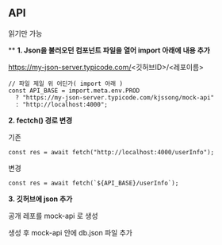 ## API
읽기만 가능

**
**1. Json을 불러오던 컴포넌트 파일을 열어 import 아래에 내용 추가**

https://my-json-server.typicode.com/<깃허브ID>/<레포이름>

    // 파일 제일 위 어딘가( import 아래 )
    const API_BASE = import.meta.env.PROD
      ? "https://my-json-server.typicode.com/kjssong/mock-api"
      : "http://localhost:4000";



**2. fectch() 경로 변경**

기존

    const res = await fetch("http://localhost:4000/userInfo");

변경

    const res = await fetch(`${API_BASE}/userInfo`);



**3. 깃허브에 json 추가**

공개 레포를 mock-api 로 생성

생성 후 mock-api 안에 db.json 파일 추가
